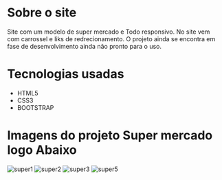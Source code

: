 # Sobre o site
  
  Site com um modelo de super mercado e Todo responsivo. No site vem com carrossel e liks de redrecionamento.
  O projeto ainda se encontra em fase de desenvolvimento ainda não pronto para o uso.
     
  
   # Tecnologias usadas 
   - HTML5
   - CSS3
   - BOOTSTRAP
   
   # Imagens do projeto Super mercado logo Abaixo
   
![super1](https://user-images.githubusercontent.com/79516858/177208029-592684c0-8eee-4d9e-8a1b-30575b1a5cf1.PNG)
![super2](https://user-images.githubusercontent.com/79516858/177208031-d555d4aa-2a45-4aeb-bf13-c77487d895f3.PNG)
![super3](https://user-images.githubusercontent.com/79516858/177208032-741f445f-03b7-416a-97e5-57fc60b39a37.PNG)
![super5](https://user-images.githubusercontent.com/79516858/177208033-6d5a6a8d-6e41-432f-8e31-dc242932b1fe.PNG)

   
   
